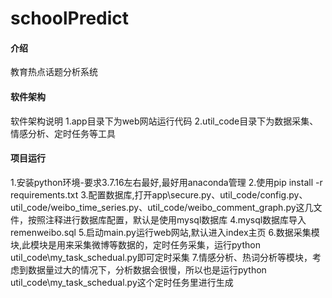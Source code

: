 # schoolPredict

#### 介绍
教育热点话题分析系统

#### 软件架构
软件架构说明
1.app目录下为web网站运行代码
2.util_code目录下为数据采集、情感分析、定时任务等工具

#### 项目运行
1.安装python环境-要求3.7.16左右最好,最好用anaconda管理
2.使用pip install -r requirements.txt
3.配置数据库,打开app\secure.py、util_code/config.py、util_code/weibo_time_series.py、util_code/weibo_comment_graph.py这几文件，按照注释进行数据库配置，默认是使用mysql数据库
4.mysql数据库导入remenweibo.sql
5.启动main.py运行web网站,默认进入index主页
6.数据采集模块,此模块是用来采集微博等数据的，定时任务采集，运行python util_code\my_task_schedual.py即可定时采集
7.情感分析、热词分析等模块，考虑到数据量过大的情况下，分析数据会很慢，所以也是运行python util_code\my_task_schedual.py这个定时任务里进行生成


